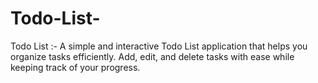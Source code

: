# Todo-List-
Todo List :- A simple and interactive Todo List application that helps you organize tasks efficiently. Add, edit, and delete tasks with ease while keeping track of your progress.
